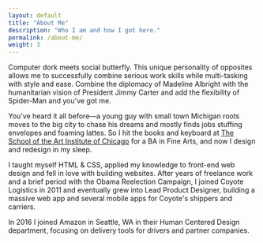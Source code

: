 ```yaml
---
layout: default
title: "About Me"
description: "Who I am and how I got here."
permalink: /about-me/
weight: 3
---
```


Computer dork meets social butterfly. This unique personality of opposites allows me to successfully combine serious work skills while multi-tasking with style and ease. Combine the diplomacy of Madeline Albright with the humanitarian vision of President Jimmy Carter and add the flexibility of Spider-Man and you've got me.

You've heard it all before—a young guy with small town Michigan roots moves to the big city to chase his dreams and mostly finds jobs stuffing envelopes and foaming lattes. So I hit the books and keyboard at <a href="http://www.saic.edu/" target="_blank">The School of the Art Institute of Chicago</a> for a BA in Fine Arts, and now I design and redesign in my sleep.

I taught myself HTML &amp; CSS, applied my knowledge to front-end web design and fell in love with building websites. After years of freelance work and a brief period with the Obama Reelection Campaign, I joined Coyote Logistics in 2011 and eventually grew into Lead Product Designer, building a massive web app and several mobile apps for Coyote's shippers and carriers.

In 2016 I joined Amazon in Seattle, WA in their Human Centered Design department, focusing on delivery tools for drivers and partner companies.